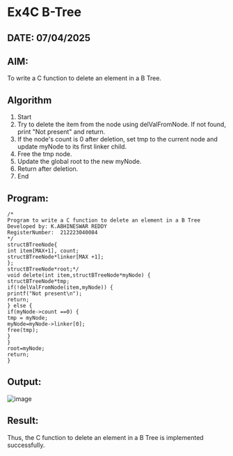 # Ex4C B-Tree
## DATE: 07/04/2025
## AIM:
To write a C function to delete an element in a B Tree.
## Algorithm
1. Start
2. Try to delete the item from the node using delValFromNode. If not found, print "Not
present" and return.
3. If the node's count is 0 after deletion, set tmp to the current node and update myNode to its
first linker child.
4. Free the tmp node.
5. Update the global root to the new myNode.
6. Return after deletion.
7. End

## Program:
```
/*
Program to write a C function to delete an element in a B Tree
Developed by: K.ABHINESWAR REDDY
RegisterNumber:  212223040084
*/
structBTreeNode{
int item[MAX+1], count;
structBTreeNode*linker[MAX +1];
};
structBTreeNode*root;*/
void delete(int item,structBTreeNode*myNode) {
structBTreeNode*tmp;
if(!delValFromNode(item,myNode)) {
printf("Not present\n");
return;
} else {
if(myNode->count ==0) {
tmp = myNode;
myNode=myNode->linker[0];
free(tmp);
}
}
root=myNode;
return;
}
```

## Output:

![image](https://github.com/user-attachments/assets/8b7859f6-b318-4ace-b478-007083227b39)


## Result:
Thus, the C function to delete an element in a B Tree is implemented successfully.
